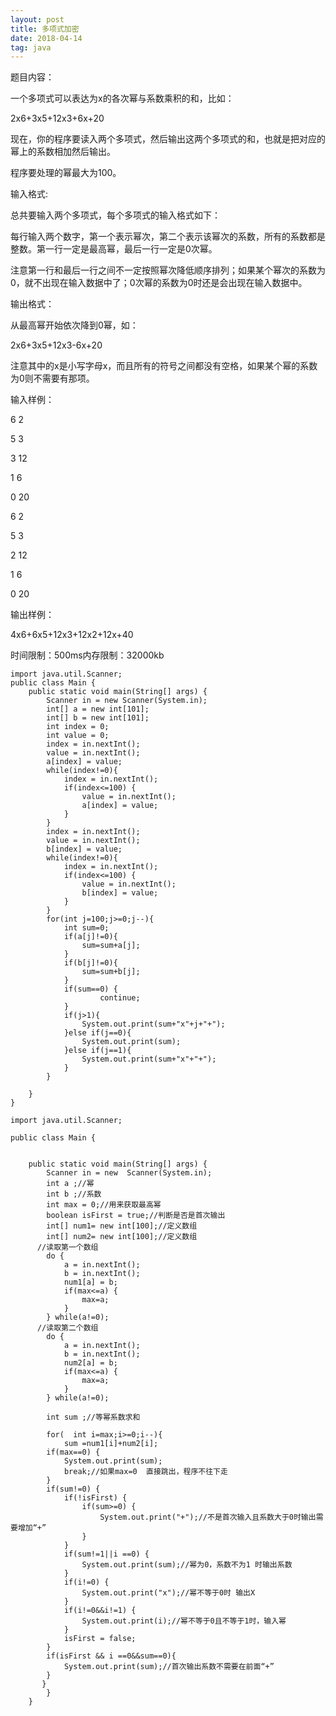```yaml
---
layout: post
title: 多项式加密
date: 2018-04-14 
tag: java
---
```


题目内容：

一个多项式可以表达为x的各次幂与系数乘积的和，比如：

2x6+3x5+12x3+6x+20

现在，你的程序要读入两个多项式，然后输出这两个多项式的和，也就是把对应的幂上的系数相加然后输出。

程序要处理的幂最大为100。



输入格式:

总共要输入两个多项式，每个多项式的输入格式如下：

每行输入两个数字，第一个表示幂次，第二个表示该幂次的系数，所有的系数都是整数。第一行一定是最高幂，最后一行一定是0次幂。

注意第一行和最后一行之间不一定按照幂次降低顺序排列；如果某个幂次的系数为0，就不出现在输入数据中了；0次幂的系数为0时还是会出现在输入数据中。



输出格式：

从最高幂开始依次降到0幂，如：

2x6+3x5+12x3-6x+20

注意其中的x是小写字母x，而且所有的符号之间都没有空格，如果某个幂的系数为0则不需要有那项。



输入样例：

6 2

5 3

3 12

1 6

0 20

6 2

5 3

2 12

1 6

0 20



输出样例：

4x6+6x5+12x3+12x2+12x+40

时间限制：500ms内存限制：32000kb
```
import java.util.Scanner;
public class Main {
	public static void main(String[] args) {
		Scanner in = new Scanner(System.in);
		int[] a = new int[101];
		int[] b = new int[101];
		int index = 0;
		int value = 0;
		index = in.nextInt();
		value = in.nextInt();
		a[index] = value;
		while(index!=0){
			index = in.nextInt();
			if(index<=100) {
				value = in.nextInt();
				a[index] = value;
			}
		}
		index = in.nextInt();
		value = in.nextInt();
		b[index] = value;
		while(index!=0){
			index = in.nextInt();
			if(index<=100) {
				value = in.nextInt();
				b[index] = value;
			}
		}
		for(int j=100;j>=0;j--){
			int sum=0;
	        if(a[j]!=0){
	            sum=sum+a[j];
	        }
	        if(b[j]!=0){
	            sum=sum+b[j];
	        }
	        if(sum==0) {
	        		continue;
	        }	            
	        if(j>1){
	            System.out.print(sum+"x"+j+"+");
	        }else if(j==0){
	            System.out.print(sum);
	        }else if(j==1){
	            System.out.print(sum+"x"+"+");
	        }
		}

	}
}

```

```
import java.util.Scanner;  
  
public class Main {  
  
  
    public static void main(String[] args) {  
        Scanner in = new  Scanner(System.in);  
        int a ;//幂  
        int b ;//系数  
        int max = 0;//用来获取最高幂  
        boolean isFirst = true;//判断是否是首次输出  
        int[] num1= new int[100];//定义数组  
        int[] num2= new int[100];//定义数组  
      //读取第一个数组  
        do {  
            a = in.nextInt();  
            b = in.nextInt();  
            num1[a] = b;  
            if(max<=a) {  
                max=a;  
            }  
        } while(a!=0);  
      //读取第二个数组  
        do {  
            a = in.nextInt();  
            b = in.nextInt();  
            num2[a] = b;  
            if(max<=a) {  
                max=a;  
            }  
        } while(a!=0);  
  
        int sum ;//等幂系数求和  
          
        for(  int i=max;i>=0;i--){  
            sum =num1[i]+num2[i];  
        if(max==0) {  
            System.out.print(sum);  
            break;//如果max=0  直接跳出，程序不往下走  
        }  
        if(sum!=0) {  
            if(!isFirst) {  
                if(sum>=0) {  
                    System.out.print("+");//不是首次输入且系数大于0时输出需要增加“+”  
                }  
            }  
            if(sum!=1||i ==0) {  
                System.out.print(sum);//幂为0，系数不为1 时输出系数  
            }  
            if(i!=0) {  
                System.out.print("x");//幂不等于0时 输出X  
            }  
            if(i!=0&&i!=1) {  
                System.out.print(i);//幂不等于0且不等于1时，输入幂  
            }  
            isFirst = false;  
        }  
        if(isFirst && i ==0&&sum==0){  
            System.out.print(sum);//首次输出系数不需要在前面“+”  
        }  
       }  
        }  
    }  
```